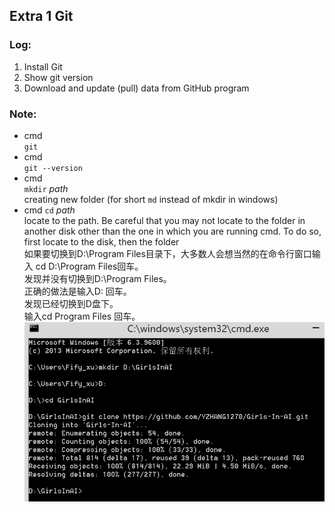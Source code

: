 ## Extra 1 Git
### Log:
1. Install Git
2. Show git version
3. Download and update (pull) data from GitHub program

### Note:
* cmd  
`git`  
* cmd  
`git --version`  
* cmd  
`mkdir` *path*  
creating new folder (for short `md` instead of mkdir in windows)  
* cmd
`cd` *path*  
locate to the path. Be careful that you may not locate to the folder in another disk other than the one in which you are running cmd. To do so, first locate to the disk, then the folder  
如果要切换到D:\Program Files目录下，大多数人会想当然的在命令行窗口输入 cd D:\Program Files回车。  
发现并没有切换到D:\Program Files。  
正确的做法是输入D:  回车。  
发现已经切换到D盘下。  
输入cd Program Files 回车。  
![mkdircd](https://github.com/FifyNagi/GirlsInAI-Learning-Diary/blob/master/Others/mkdircd.png)
